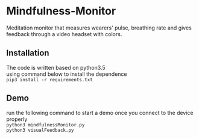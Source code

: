 # Mindfulness-Monitor
Meditation monitor that measures wearers' pulse, breathing rate and gives feedback through a video headset with colors.<br/>
## **Installation**  <br/>
The code is written based on python3.5  <br/>
using command below to install the dependence  <br/>
```pip3 install -r requirements.txt```  <br/>
## **Demo**  <br/>
run the following command to start a demo once you connect to the device properly <br/>
```python3 mindfulnessMonitor.py```  <br/>
```python3 visualFeedback.py```  <br/>
